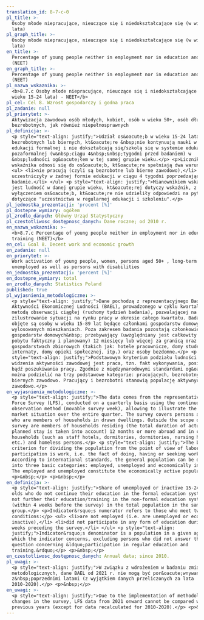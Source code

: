 ```yaml
---
translation_id: 8-7-c-0
pl_title: >-
  Osoby młode niepracujące, nieuczące się i niedokształcające się (w wieku 15-24
  lata)
pl_graph_title: >-
  Osoby młode niepracujące, nieuczące się i niedokształcające się (w wieku 15-24
  lata)
en_title: >-
  Percentage of young people neither in employment nor in education and training
  (NEET)
en_graph_title: >-
  Percentage of young people neither in employment nor in education and training
  (NEET)
pl_nazwa_wskaznika: >-
  <b>8.7.c Osoby młode niepracujące, nieuczące się i niedokształcające się (w
  wieku 15-24 lata) - NEET</b>
pl_cel: Cel 8. Wzrost gospodarczy i godna praca
pl_zadanie: null
pl_priorytet: >-
  Aktywizacja zawodowa osób młodych, kobiet, osób w wieku 50+, osób długotrwale
  bezrobotnych, jak również niepełnosprawnych
pl_definicja: >-
  <p style="text-align: justify;">Udział os&oacute;b w wieku 15-24 lata
  bezrobotnych lub biernych, kt&oacute;re &nbsp;nie kontynuują nauki w systemie
  edukacji formalnej i nie dokształcają się/szkolą się w systemie edukacji
  pozaformalnej (w&nbsp;ciągu 4&nbsp;&nbsp;tygodni przed badaniem) w
  &nbsp;ludności og&oacute;łem w tej samej grupie wieku.</p> <p>Licznik
  wskaźnika odnosi się do os&oacute;b, kt&oacute;re spełniają dwa warunki:</p>
  <ul> <li>nie pracują (czyli są bezrobotne lub bierne zawodowo),</li> <li>nie
  uczestniczyły w żadnej formie edukacji w ciągu 4 tygodni poprzedzających
  badanie.</li> </ul> <p style="text-align: justify;">Mianownikiem wskaźnika
  jest ludność w danej grupie wieku, kt&oacute;rej dotyczy wskaźnik, z
  wyłączeniem os&oacute;b, kt&oacute;re nie udzieliły odpowiedzi na pytania
  dotyczące "uczestnictwa w regularnej edukacji i szkoleniu".</p>
pl_jednostka_prezentacji: 'procent [%]'
pl_dostepne_wymiary: ogółem
pl_zrodlo_danych: Główny Urząd Statystyczny
pl_czestotliwosc_dostępnosc_danych: Dane roczne; od 2010 r.
en_nazwa_wskaznika: >-
  <b>8.7.c Percentage of young people neither in employment nor in education and
  training (NEET)</b>
en_cel: Goal 8. Decent work and economic growth
en_zadanie: null
en_priorytet: >-
  Work activation of young people, women, persons aged 50+ , long-term
  unemployed as well as persons with disabilities
en_jednostka_prezentacji: 'percent [%]'
en_dostepne_wymiary: total
en_zrodlo_danych: Statistics Poland
published: true
pl_wyjasnienia_metodologiczne: >-
  <p style="text-align: justify;">Dane pochodzą z reprezentacyjnego Badania
  Aktywności Ekonomicznej Ludności (BAEL), prowadzonego w cyklu kwartalnym
  metodą obserwacji ciągłej (ruchomy tydzień badania), pozwalającej na
  zilustrowanie sytuacji na rynku pracy w okresie całego kwartału. Badaniem
  objęte są osoby w wieku 15-89 lat będące członkami gospodarstw domowych w
  wylosowanych mieszkaniach. Poza zakresem badania pozostają członkowie
  gospodarstw domowych&nbsp; przebywający (uwzględniany jest całkowity czas
  pobytu faktyczny i planowany) 12 miesięcy lub więcej za granicą oraz w
  gospodarstwach zbiorowych (takich jak: hotele pracownicze, domy studenckie,
  internaty, domy opieki społecznej, itp.) oraz osoby bezdomne.</p> <p
  style="text-align: justify;">Podstawowym kryterium podziału ludności z punktu
  widzenia aktywności zawodowej jest praca, tzn. fakt wykonywania, posiadania
  bądź poszukiwania pracy. Zgodnie z międzynarodowymi standardami og&oacute;ł
  można podzielić na trzy podstawowe kategorie: pracujących, bezrobotnych i
  biernych zawodowo. Pracujący i bezrobotni stanowią populację aktywnych
  zawodowo.</p>
en_wyjasnienia_metodologiczne: >-
  <p style="text-align: justify;">The data comes from the representative Labour
  Force Survey (LFS), conducted on a quarterly basis using the continuous
  observation method (movable survey week), allowing to illustrate the labor
  market situation over the entire quarter. The survey covers persons aged 15-89
  who are members of households in drawn dwellings. Outside the scope of the
  survey are members of households residing (the total duration of actual and
  planned stay is taken into account) 12 months or more abroad and in collective
  households (such as staff hotels, dormitories, dormitories, nursing homes,
  etc.) and homeless persons.</p> <p style="text-align: justify;">The basic
  criterion for dividing the population from the point of view of labor force
  participation is work, i.e. the fact of doing, having or seeking work.
  According to international standards, the general population can be divided
  into three basic categories: employed, unemployed and economically inactive.
  The employed and unemployed constitute the economically active population.</p>
  <p>&nbsp;</p> <p>&nbsp;</p>
en_definicja: >-
  <p style="text-align: justify;">Share of unemployed or inactive 15-24 year
  olds who do not continue their education in the formal education system and do
  not further their education/training in the non-formal education system
  (within 4 weeks before the survey) in the total population in the same age
  group.</p> <p>Indicator&rsquo;s numerator refers to those who meet two
  conditions:</p> <ul> <li>are not employed (i.e. are unemployed or economically
  inactive),</li> <li>did not participate in any form of education during four
  weeks preceding the survey.</li> </ul> <p style="text-align:
  justify;">Indicator&rsquo;s denominator is a population in a given age group,
  which the indicator concerns, excluding persons who did not answer the
  question concerning &ldquo;participation in regular education and
  training.&rdquo;</p> <p>&nbsp;</p>
en_czestotliwosc_dostępnosc_danych: Annual data; since 2010.
pl_uwagi: >-
  <p style="text-align: justify;">W związku z wdrożeniem w badaniu zmian
  metodologicznych, dane BAEL od 2021 r. nie mogą być por&oacute;wnywane
  z&nbsp;poprzednimi latami (z wyjątkiem danych przeliczonych za lata
  2010-2020).</p> <p>&nbsp;</p>
en_uwagi: >-
  <p style="text-align: justify;">Due to the implementation of methodological
  changes in the survey, LFS data from 2021 onward cannot be compared with
  previous years (except for data recalculated for 2010-2020).</p> <p>&nbsp;</p>
---
```


